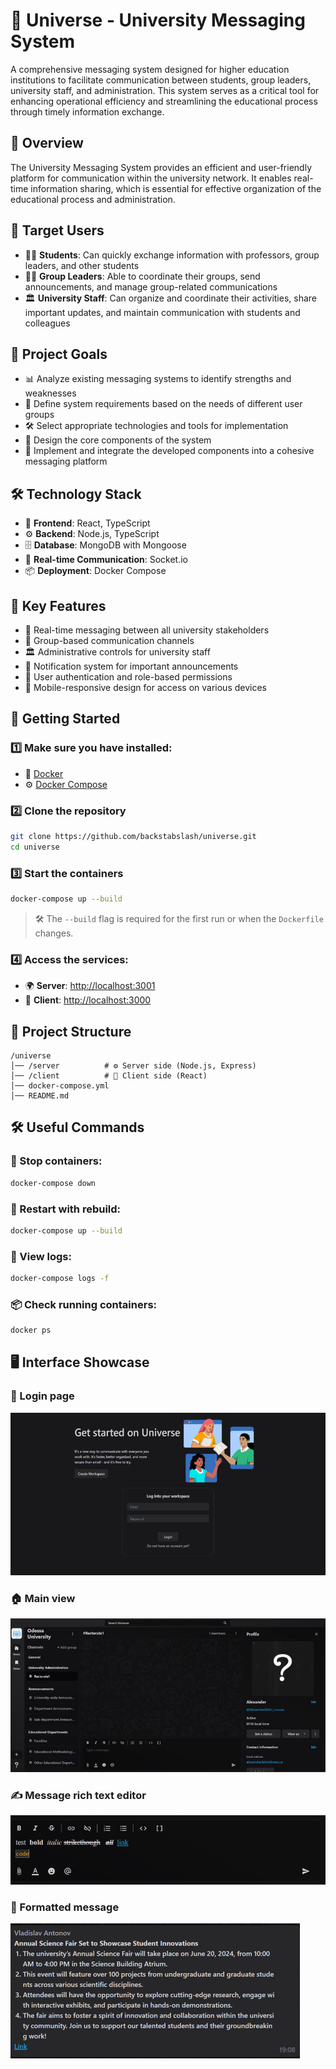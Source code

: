 # 🌌 Universe - University Messaging System

A comprehensive messaging system designed for higher education institutions to facilitate communication between students, group leaders, university staff, and administration. This system serves as a critical tool for enhancing operational efficiency and streamlining the educational process through timely information exchange.

## 🌟 Overview

The University Messaging System provides an efficient and user-friendly platform for communication within the university network. It enables real-time information sharing, which is essential for effective organization of the educational process and administration.

## 🎯 Target Users

- 👩‍🎓 **Students**: Can quickly exchange information with professors, group leaders, and other students
- 👨‍🏫 **Group Leaders**: Able to coordinate their groups, send announcements, and manage group-related communications
- 🏛 **University Staff**: Can organize and coordinate their activities, share important updates, and maintain communication with students and colleagues

## 🎯 Project Goals

- 📊 Analyze existing messaging systems to identify strengths and weaknesses
- 📝 Define system requirements based on the needs of different user groups
- 🛠 Select appropriate technologies and tools for implementation
- 🎨 Design the core components of the system
- 🚀 Implement and integrate the developed components into a cohesive messaging platform

## 🛠 Technology Stack

- 🎨 **Frontend**: React, TypeScript
- ⚙️ **Backend**: Node.js, TypeScript
- 🗄 **Database**: MongoDB with Mongoose
- 🔄 **Real-time Communication**: Socket.io
- 📦 **Deployment**: Docker Compose

## 🔑 Key Features

- 💬 Real-time messaging between all university stakeholders
- 👥 Group-based communication channels
- 🏛 Administrative controls for university staff
- 🔔 Notification system for important announcements
- 🔐 User authentication and role-based permissions
- 📱 Mobile-responsive design for access on various devices

## 🚀 Getting Started

### 1️⃣ Make sure you have installed:
- 🐳 [Docker](https://www.docker.com/get-started)
- ⚙️ [Docker Compose](https://docs.docker.com/compose/install/)

### 2️⃣ Clone the repository
```sh
git clone https://github.com/backstabslash/universe.git
cd universe
```

### 3️⃣ Start the containers
```sh
docker-compose up --build
```
> 🛠 The `--build` flag is required for the first run or when the `Dockerfile` changes.

### 4️⃣ Access the services:
- 🌍 **Server**: [http://localhost:3001](http://localhost:3001)
- 🎨 **Client**: [http://localhost:3000](http://localhost:3000)

## 📜 Project Structure
```
/universe
│── /server          # ⚙️ Server side (Node.js, Express)
│── /client          # 🎨 Client side (React)
│── docker-compose.yml
│── README.md
```

## 🛠 Useful Commands
### 📌 Stop containers:
```sh
docker-compose down
```
### 🔄 Restart with rebuild:
```sh
docker-compose up --build
```
### 📜 View logs:
```sh
docker-compose logs -f
```
### 📦 Check running containers:
```sh
docker ps
```

## 🖥 Interface Showcase

### 🔑 Login page
![Login page](/assets/login_page.png)

### 🏠 Main view
![Main view](/assets/main_view.png)

### ✍️ Message rich text editor
![Message rich text editor](/assets/message_rich_text_editor.png)

### 📝 Formatted message
![Formatted message](/assets/formatted_message.png)
